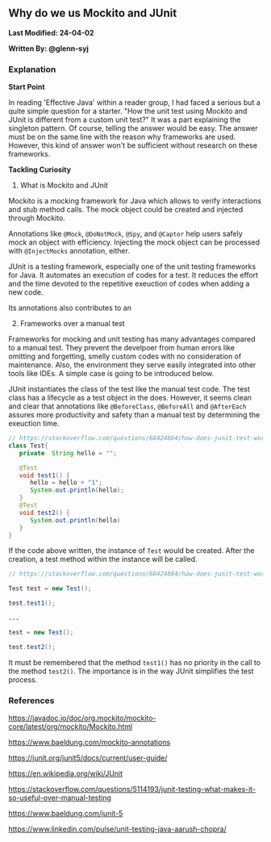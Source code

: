 ## Why do we us Mockito and JUnit

**Last Modified: 24-04-02**

**Written By: @glenn-syj**

### Explanation

**Start Point**

In reading 'Effective Java' within a reader group, I had faced a serious but a quite simple question for a starter. "How the unit test using Mockito and JUnit is different from a custom unit test?" It was a part explaining the singleton pattern. Of course, telling the answer would be easy. The answer must be on the same line with the reason why frameworks are used. However, this kind of answer won't be sufficient without research on these frameworks.

**Tackling Curiosity**

1. What is Mockito and JUnit

Mockito is a mocking framework for Java  which allows to verify interactions and stub method calls. The mock object could be created and injected through Mockito.

Annotations like `@Mock`, `@DoNotMock`, `@Spy`, and `@Captor` help users safely mock an object with efficiency. Injecting the mock object can be processed with `@InjectMocks` annotation, either.

JUnit is a testing framework, especially one of the unit testing frameworks for Java. It automates an execution of codes for a test. It reduces the effort and the time devoted to the repetitive exeuction of codes when adding a new code.

Its annotations also contributes to an 


2. Frameworks over a manual test

Frameworks for mocking and unit testing has many advantages compared to a manual test. They prevent the develpoer from human errors like omitting and forgetting, smelly custom codes with no consideration of maintenance. Also, the environment they serve easily integrated into other tools like IDEs. A simple case is going to be introduced below.

JUnit instantiates the class of the test like the manual test code. The test class has a lifecycle as a test object in the does. However, it seems clean and clear that annotations like `@BeforeClass`, `@BeforeAll` and `@AfterEach` assures more productivity and safety than a manual test by determining the exeuction time. 

```java
// https://stackoverflow.com/questions/68424864/how-does-junit-test-work-in-the-background
class Test{
   private  String hello = "";

   @Test
   void test1() {
      hello = hello + "1";
      System.out.println(hello);
   }
   @Test
   void test2() {
      System.out.println(hello)
   }
}
```

If the code above written, the instance of `Test` would be created. After the creation, a test method within the instance will be called.

```java
// https://stackoverflow.com/questions/68424864/how-does-junit-test-work-in-the-background

Test test = new Test();

test.test1();

...

test = new Test();

test.test2();
```

It must be remembered that the method `test1()` has no priority in the call to the method `test2()`. The importance is in the way JUnit simplifies the test process.

### References

https://javadoc.io/doc/org.mockito/mockito-core/latest/org/mockito/Mockito.html

https://www.baeldung.com/mockito-annotations

https://junit.org/junit5/docs/current/user-guide/

https://en.wikipedia.org/wiki/JUnit

https://stackoverflow.com/questions/5114193/junit-testing-what-makes-it-so-useful-over-manual-testing

https://www.baeldung.com/junit-5

https://www.linkedin.com/pulse/unit-testing-java-aarush-chopra/